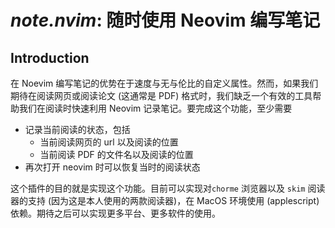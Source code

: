 # *note.nvim*: 随时使用 Neovim 编写笔记

## Introduction

在 Noevim 编写笔记的优势在于速度与无与伦比的自定义属性。然而，如果我们期待在阅读网页或阅读论文 (这通常是 PDF) 格式时，我们缺乏一个有效的工具帮助我们在阅读时快速利用 Neovim 记录笔记。要完成这个功能，至少需要

* 记录当前阅读的状态，包括
  * 当前阅读网页的 url 以及阅读的位置
  * 当前阅读 PDF 的文件名以及阅读的位置
* 再次打开 neovim 时可以恢复当时的阅读状态

这个插件的目的就是实现这个功能。目前可以实现对`chorme` 浏览器以及 `skim` 阅读器的支持 (因为这是本人使用的两款阅读器)，在 MacOS 环境使用 (applescript) 依赖。期待之后可以实现更多平台、更多软件的使用。
